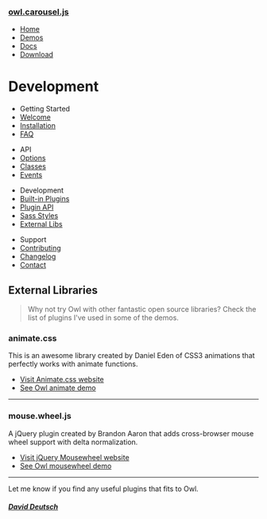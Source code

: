 ### [owl.carousel.js](/OwlCarousel2/)

<span id="toggle-nav" class="right"> </span>

-   [Home](/OwlCarousel2/index.html)
-   [Demos](/OwlCarousel2/demos/demos.html)
-   [Docs](/OwlCarousel2/docs/started-welcome.html)
-   [Download](https://github.com/OwlCarousel2/OwlCarousel2/archive/2.3.4.zip) <span class="download"></span>

Development
===========

-   Getting Started
-   [Welcome](started-welcome.html)
-   [Installation](started-installation.html)
-   [FAQ](started-faq.html)

<!-- -->

-   API
-   [Options](api-options.html)
-   [Classes](api-classes.html)
-   [Events](api-events.html)

<!-- -->

-   Development
-   [Built-in Plugins](dev-buildin-plugins.html)
-   [Plugin API](dev-plugin-api.html)
-   [Sass Styles](dev-styles.html)
-   [External Libs](dev-external.html)

<!-- -->

-   Support
-   [Contributing](support-contributing.html)
-   [Changelog](support-changelog.html)
-   [Contact](support-contact.html)

External Libraries
------------------

> Why not try Owl with other fantastic open source libraries? Check the list of plugins I've used in some of the demos.

### animate.css

This is an awesome library created by Daniel Eden of CSS3 animations that perfectly works with animate functions.

-   [Visit Animate.css website](https://daneden.github.io/animate.css/)
-   [See Owl animate demo](/demos/animate.html)

------------------------------------------------------------------------

### mouse.wheel.js

A jQuery plugin created by Brandon Aaron that adds cross-browser mouse wheel support with delta normalization.

-   [Visit jQuery Mousewheel website](https://github.com/brandonaaron/jquery-mousewheel)
-   [See Owl mousewheel demo](/demos/mousewheel.html)

------------------------------------------------------------------------

Let me know if you find any useful plugins that fits to Owl.

##### [David Deutsch](/OwlCarousel2/docs/support-contact.html) <a href="https://twitter.com/share?url=https://github.com/OwlCarousel2/OwlCarousel2&amp;text=Owl%20Carousel%20-%20This%20is%20so%20awesome!%20" id="custom-tweet-button"></a>
